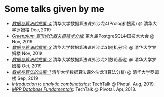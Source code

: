 Some talks given by me
======================

* [*数据与算法的故事: 4*](algorithm_talks_4.pdf) 清华大学数据算法课外沙龙4(Prolog和搜索)  @ 清华大学罗姆楼 Dec, 2019
* [*Greenplum 查询优化器关键技术介绍*](Greenplum_planner.pptx): 第九届PostgreSQL中国技术大会 @ Nov, 2019
* [*数据与算法的故事: 3*](algorithm_talks_3.pdf) 清华大学数据算法课外沙龙3(随机分析)  @ 清华大学罗姆楼 Nov, 2019
* [*数据与算法的故事: 2*](algorithm_talks_2.pdf) 清华大学数据算法课外沙龙2(数论基础)  @ 清华大学罗姆楼 Oct, 2019
* [*数据与算法的故事: 1*](algorithm_talks1.pdf) 清华大学数据算法课外沙龙1(算法分析)  @ 清华大学罗姆楼 Sep, 2019
* [*Introduction to analytic combinatorics*](Introduction_to_Analytic_Combinatorics.pdf): TechTalk @ Pivotal. Aug, 2019.
* [*MPP Database Fundamentals*](MPP_Fundamentals.pdf): TechTalk @ Pivotal. Apr, 2018.
